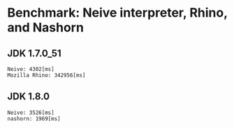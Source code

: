 # Benchmark: Neive interpreter, Rhino, and Nashorn


## JDK 1.7.0_51

```
Neive: 4302[ms]
Mozilla Rhino: 342956[ms]
```

## JDK 1.8.0

```
Neive: 3526[ms]
nashorn: 1969[ms]
```
